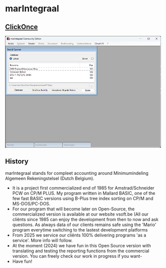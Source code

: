# marIntegraal

## [ClickOnce][ClickOnce]

![MARINTEGRAAL](img/marIntegraalVSVB.png)

## History

marIntegraal stands for compleet accounting around Minimumindeling Algemeen Rekeningstelsel (Dutch Belgium).

- It is a project first commercialized end of 1985 for Amstrad/Schneider PCW on CP/M PLUS. My program written in Mallard BASIC, one of the few fast BASIC versions using B-Plus tree index sorting on CP/M and MS-DOS/PC-DOS.
- For our program that will become later on Open-Source, the commercialized version is available at our website vsoft.be (All our cliënts since 1985 can enjoy the development from then to now and ask questions. As always data of our clients remains safe using the 'Mario' program everytime switching to the lastest development platforms
- From 2025 we service our cliënts 100% delivering programs 'as a service'. More info will follow.
- At the moment (2024) we have fun in this Open Source version with translating and testing the reporting functions from the commercial version. You can freely check our work in progress if you want- 
- Have fun!

[ClickOnce]: https://clickonce.vsoft.be/MarIntegraal/publish.htm
